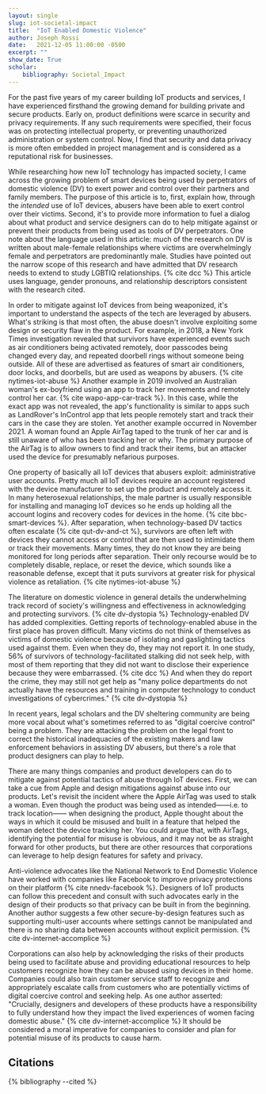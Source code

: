 ```yaml
---
layout: single
slug: iot-societal-impact
title:  "IoT Enabled Domestic Violence"
author: Joseph Rossi
date:   2021-12-05 11:00:00 -0500
excerpt: ""
show_date: True
scholar:
    bibliography: Societal_Impact
---
```


For the past five years of my career building IoT products and services, I have experienced firsthand the growing demand for building private and secure products. Early on, product definitions were scarce in security and privacy requirements. If any such requirements were specified, their focus was on protecting intellectual property, or preventing unauthorized administration or system control. Now, I find that security and data privacy is more often embedded in project management and is considered as a reputational risk for businesses.

While researching how new IoT technology has impacted society, I came across the growing problem of smart devices being used by perpetrators of domestic violence (DV) to exert power and control over their partners and family members. The purpose of this article is to, first, explain how, through the _intended_ use of IoT devices, abusers have been able to exert control over their victims. Second, it's to provide more information to fuel a dialog about what product and service designers can do to help mitigate against or prevent their products from being used as tools of DV perpetrators. One note about the language used in this article: much of the research on DV is written about male-female relationships where victims are overwhelmingly female and perpetrators are predominantly male. Studies have pointed out the narrow scope of this research and have admitted that DV research needs to extend to study LGBTIQ relationships. {% cite dcc %} This article uses language, gender pronouns, and relationship descriptors consistent with the research cited.

In order to mitigate against IoT devices from being weaponized, it's important to understand the aspects of the tech are leveraged by abusers. What's striking is that most often, the abuse doesn't involve exploiting some design or security flaw in the product. For example, in 2018, a New York Times investigation revealed that survivors have experienced events such as air conditioners being activated remotely, door passcodes being changed every day, and repeated doorbell rings without someone being outside. All of these are advertised as features of smart air conditioners, door locks, and doorbells, but are used as weapons by abusers. {% cite nytimes-iot-abuse %} Another example in 2019 involved an Australian woman's ex-boyfriend using an app to track her movements and remotely control her car. {% cite wapo-app-car-track %}. In this case, while the exact app was not revealed, the app's functionality is similar to apps such as LandRover's InControl app that lets people remotely start and track their cars in the case they are stolen. Yet another example occurred in November 2021. A woman found an Apple AirTag taped to the trunk of her car and is still unaware of who has been tracking her or why. The primary purpose of the AirTag is to allow owners to find and track their items, but an attacker used the device for presumably nefarious purposes.

One property of basically all IoT devices that abusers exploit: administrative user accounts. Pretty much all IoT devices require an account registered with the device manufacturer to set up the product and remotely access it. In many heterosexual relationships, the male partner is usually responsible for installing and managing IoT devices so he ends up holding all the account logins and recovery codes for devices in the home. {% cite bbc-smart-devices %}. After separation, when technology-based DV tactics often escalate {% cite qut-dv-and-ct %}, survivors are often left with devices they cannot access or control that are then used to intimidate them or track their movements. Many times, they do not know they are being monitored for long periods after separation. Their only recourse would be to completely disable, replace, or reset the device, which sounds like a reasonable defense, except that it puts survivors at greater risk for physical violence as retaliation. {% cite nytimes-iot-abuse %}

The literature on domestic violence in general details the underwhelming track record of society's willingness and effectiveness in acknowledging and protecting survivors. {% cite dv-dystopia %} Technology-enabled DV has added complexities. Getting reports of technology-enabled abuse in the first place has proven difficult. Many victims do not think of themselves as victims of domestic violence because of isolating and gaslighting tactics used against them. Even when they do, they may not report it. In one study, 56% of survivors of technology-facilitated stalking did not seek help, with most of them reporting that they did not want to disclose their experience because they were embarrassed. {% cite dcc %} And when they do report the crime, they may still not get help as "many police departments do not actually have the resources and training in computer technology to conduct investigations of cybercrimes." {% cite dv-dystopia %}

In recent years, legal scholars and the DV sheltering community are being more vocal about what's sometimes referred to as "digital coercive control" being a problem. They are attacking the problem on the legal front to correct the historical inadequacies of the existing makers and law enforcement behaviors in assisting DV abusers, but there's a role that product designers can play to help.

There are many things companies and product developers can do to mitigate against potential tactics of abuse through IoT devices. First, we can take a cue from Apple and design mitigations against abuse into our products. Let's revisit the incident where the Apple AirTag was used to stalk a woman. Even though the product was being used as intended——i.e. to track location—— when designing the product, Apple thought about the ways in which it could be misused and built in a feature that helped the woman detect the device tracking her. You could argue that, with AirTags, identifying the potential for misuse is obvious, and it may not be as straight forward for other products, but there are other resources that corporations can leverage to help design features for safety and privacy.

Anti-violence advocates like the National Network to End Domestic Violence have worked with companies like Facebook to improve privacy protections on their platform {% cite nnedv-facebook %}. Designers of IoT products can follow this precedent and consult with such advocates early in the design of their products so that privacy can be built in from the beginning. Another author suggests a few other secure-by-design features such as supporting multi-user accounts where settings cannot be manipulated and there is no sharing data between accounts without explicit permission. {% cite dv-internet-accomplice %}

Corporations can also help by acknowledging the risks of their products being used to facilitate abuse and providing educational resources to help customers recognize how they can be abused using devices in their home. Companies could also train customer service staff to recognize and appropriately escalate calls from customers who are potentially victims of digital coercive control and seeking help. As one author asserted: "Crucially, designers and developers of these products have a responsibility to fully understand how they impact the lived experiences of women facing domestic abuse." {% cite dv-internet-accomplice %} It should be considered a moral imperative for companies to consider and plan for potential misuse of its products to cause harm.

## Citations

{% bibliography --cited %}
